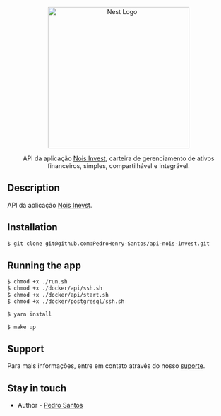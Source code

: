 <p align="center">
  <a href="http://nestjs.com/" target="blank"><img src="https://nestjs.com/img/logo_text.svg" width="320" alt="Nest Logo" /></a>
</p>

[circleci-image]: https://img.shields.io/circleci/build/github/nestjs/nest/master?token=abc123def456
[circleci-url]: https://circleci.com/gh/nestjs/nest

  <p align="center">API da aplicação <a href="http://nodejs.org" target="_blank">Nois Invest</a>, carteira de gerenciamento de ativos financeiros, simples, compartilhável e integrável.</p>
    <p align="center">


## Description

API da aplicação [Nois Inevst](https://noisinvest.com/).

## Installation

```bash
$ git clone git@github.com:PedroHenry-Santos/api-nois-invest.git
```

## Running the app

```bash
$ chmod +x ./run.sh
$ chmod +x ./docker/api/ssh.sh
$ chmod +x ./docker/api/start.sh
$ chmod +x ./docker/postgresql/ssh.sh

$ yarn install

$ make up
```

## Support

Para mais informações, entre em contato através do nosso [suporte](https://noisinvest.com/support).

## Stay in touch

- Author - [Pedro Santos](https://www.linkedin.com/in/pedro-henry-santos/)



